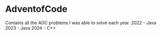 # AdventofCode
Contains all the AOC problems I was able to solve each year.
2022 - Java
2023 - Java
2024 - C++
